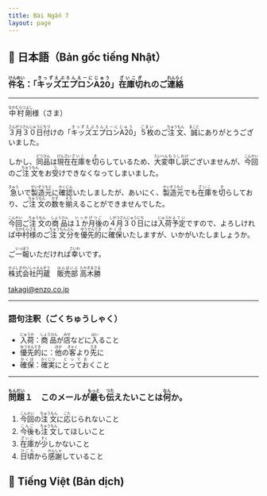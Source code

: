 ```yaml
---
title: Bài Ngắn 7
layout: page
---
```


## 📖 日本語（Bản gốc tiếng Nhật）

### <ruby>件名<rt>けんめい</rt></ruby>：「<ruby>キッズエプロンA20<rt>きっずえぷろんえーにじゅう</rt></ruby>」<ruby>在庫切<rt>ざいこぎ</rt></ruby>れのご<ruby>連絡<rt>れんらく</rt></ruby>

---

<ruby>中村剛<rt>なかむらつよし</rt></ruby>様（さま）

<ruby>３月３０日付<rt>さんがつさんじゅうにちづ</rt></ruby>けの「<ruby>キッズエプロンA20<rt>きっずえぷろんえーにじゅう</rt></ruby>」<ruby>５枚<rt>ごまい</rt></ruby>のご<ruby>注文<rt>ちゅうもん</rt></ruby>、<ruby>誠<rt>まこと</rt></ruby>にありがとうございました。

しかし、<ruby>同品<rt>どうひん</rt></ruby>は<ruby>現在<rt>げんざい</rt></ruby><ruby>在庫<rt>ざいこ</rt></ruby>を<ruby>切<rt>き</rt></ruby>らしているため、<ruby>大変<rt>たいへん</rt></ruby><ruby>申し訳<rt>もうしわけ</rt></ruby>ございませんが、<ruby>今回<rt>こんかい</rt></ruby>のご<ruby>注文<rt>ちゅうもん</rt></ruby>をお<ruby>受<rt>う</rt></ruby>けできなくなってしまいました。

<ruby>急<rt>きゅう</rt></ruby>いで<ruby>製造元<rt>せいぞうもと</rt></ruby>に<ruby>確認<rt>かくにん</rt></ruby>いたしましたが、あいにく、<ruby>製造元<rt>せいぞうもと</rt></ruby>でも<ruby>在庫<rt>ざいこ</rt></ruby>を<ruby>切<rt>き</rt></ruby>らしており、ご<ruby>注文<rt>ちゅうもん</rt></ruby>の<ruby>数<rt>かず</rt></ruby>を<ruby>揃<rt>そろ</rt></ruby>えることができませんでした。

<ruby>今回<rt>こんかい</rt></ruby>ご<ruby>注文<rt>ちゅうもん</rt></ruby>の<ruby>商品<rt>しょうひん</rt></ruby>は<ruby>１か月後<rt>いっかげつご</rt></ruby>の<ruby>４月３０日<rt>しがつさんじゅうにち</rt></ruby>には<ruby>入荷<rt>にゅうか</rt></ruby><ruby>予定<rt>よてい</rt></ruby>ですので、よろしければ<ruby>中村様<rt>なかむらさま</rt></ruby>のご<ruby>注文<rt>ちゅうもん</rt></ruby><ruby>分<rt>ぶん</rt></ruby>を<ruby>優先的<rt>ゆうせんてき</rt></ruby>に<ruby>確保<rt>かくほ</rt></ruby>いたしますが、いかがいたしましょうか。

ご<ruby>一報<rt>いっぽう</rt></ruby>いただければ<ruby>幸<rt>さいわ</rt></ruby>いです。

<ruby>株式会社円蔵<rt>かぶしきがいしゃえんぞう</rt></ruby>　<ruby>販売部<rt>はんばいぶ</rt></ruby> <ruby>高木勝<rt>たかぎまさる</rt></ruby>

<ruby>[takagi@enzo.co.jp](mailto:takagi@enzo.co.jp)</rt></ruby>

---

### 語句注釈（ごくちゅうしゃく）

* <ruby>入荷<rt>にゅうか</rt></ruby>：<ruby>商品<rt>しょうひん</rt></ruby>が<ruby>店<rt>みせ</rt></ruby>などに<ruby>入<rt>はい</rt></ruby>ること
* <ruby>優先的<rt>ゆうせんてき</rt></ruby>に：<ruby>他<rt>ほか</rt></ruby>の<ruby>客<rt>きゃく</rt></ruby>より<ruby>先<rt>さき</rt></ruby>に
* <ruby>確保<rt>かくほ</rt></ruby>：<ruby>確実<rt>かくじつ</rt></ruby>に<ruby>とってお<rt>とってお</rt></ruby>くこと

---

### <ruby>問題<rt>もんだい</rt></ruby>１　このメールが<ruby>最<rt>もっと</rt></ruby>も<ruby>伝<rt>つた</rt></ruby>えたいことは<ruby>何<rt>なん</rt></ruby>か。

1. <ruby>今回<rt>こんかい</rt></ruby>の<ruby>注文<rt>ちゅうもん</rt></ruby>に<ruby>応<rt>こた</rt></ruby>じられないこと
2. <ruby>今後<rt>こんご</rt></ruby>も<ruby>注文<rt>ちゅうもん</rt></ruby>してほしいこと
3. <ruby>在庫<rt>ざいこ</rt></ruby>が<ruby>少<rt>すく</rt></ruby>しかないこと
4. <ruby>日頃<rt>ひごろ</rt></ruby>から<ruby>感謝<rt>かんしゃ</rt></ruby>していること
## 📘 Tiếng Việt (Bản dịch)
